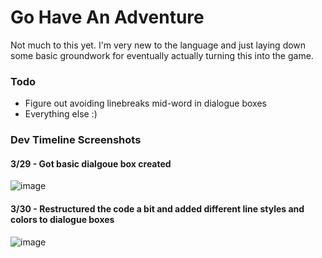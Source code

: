 # Go Have An Adventure

Not much to this yet. I'm very new to the language and just laying down some basic groundwork for eventually actually turning this into the game. 

### Todo
* Figure out avoiding linebreaks mid-word in dialogue boxes
* Everything else :)

### Dev Timeline Screenshots

#### 3/29 - Got basic dialgoue box created
![image](https://github.com/jd13313/GoHaveAnAdventure/assets/31113043/83dcb6b7-6f35-4a7d-aa8d-f7bf9574b72c)
#### 3/30 - Restructured the code a bit and added different line styles and colors to dialogue boxes
![image](https://github.com/jd13313/GoHaveAnAdventure/assets/31113043/8b48eb9d-88f3-4cea-9f2d-946cb6d79ece)
